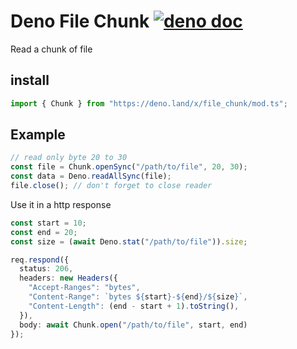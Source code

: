 # Deno File Chunk [![deno doc](https://doc.deno.land/badge.svg)](https://deno.land/x/file_chunk/mod.ts)

Read a chunk of file

## install

```ts
import { Chunk } from "https://deno.land/x/file_chunk/mod.ts";
```

## Example
 
```ts
// read only byte 20 to 30
const file = Chunk.openSync("/path/to/file", 20, 30);
const data = Deno.readAllSync(file);
file.close(); // don't forget to close reader
```

Use it in a http response

```ts 
const start = 10;
const end = 20;
const size = (await Deno.stat("/path/to/file")).size;

req.respond({
  status: 206,
  headers: new Headers({
    "Accept-Ranges": "bytes",
    "Content-Range": `bytes ${start}-${end}/${size}`,
    "Content-Length": (end - start + 1).toString(),
  }),
  body: await Chunk.open("/path/to/file", start, end)
});
```